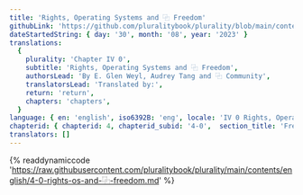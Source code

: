 ```yaml
---
title: 'Rights, Operating Systems and ⿻ Freedom'
githubLink: 'https://github.com/pluralitybook/plurality/blob/main/contents/english/4-0-rights-os-and-⿻-freedom.md'
dateStartedString: { day: '30', month: '08', year: '2023' }
translations:
  {
    plurality: 'Chapter IV 0',
    subtitle: 'Rights, Operating Systems and ⿻ Freedom',
    authorsLead: 'By E. Glen Weyl, Audrey Tang and ⿻ Community',
    translatorsLead: 'Translated by:',
    return: 'return',
    chapters: 'chapters',
  }
language: { en: 'english', iso6392B: 'eng', locale: 'IV 0 Rights, Operating Systems and Digital Freedom' }
chapterid: { chapterid: 4, chapterid_subid: '4-0',  section_title: 'Freedom' }
translators: []
---
```

{% readdynamiccode 'https://raw.githubusercontent.com/pluralitybook/plurality/main/contents/english/4-0-rights-os-and-⿻-freedom.md' %}
